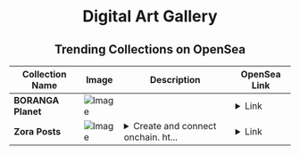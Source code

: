 <div align="center">

# Digital Art Gallery

## Trending Collections on OpenSea

| Collection Name                       | Image                                                                                     | Description                       | OpenSea Link                                                                                          |
|---------------------------------------|-------------------------------------------------------------------------------------------|-----------------------------------|--------------------------------------------------------------------------------------------------------|
| **BORANGA Planet** | ![Image](https://i.seadn.io/s/raw/files/a45cacdf982b3e73889ed1f5833f0a8e.webp?w=500&auto=format?w=200&auto=format) |  | <details><summary>Link</summary>[BORANGA Planet](https://opensea.io/collection/boranga-planet)</details> |
| **Zora Posts** | ![Image](https://i.seadn.io/s/raw/files/6c4c70aa6b31ccf5c2eaafe27d15880d.jpg?w=500&auto=format?w=200&auto=format) | <details><summary>Create and connect onchain. ht...</summary>Create and connect onchain. https://zora.co</details> | <details><summary>Link</summary>[Zora Posts](https://opensea.io/collection/zora-posts-19751)</details> |

</div>